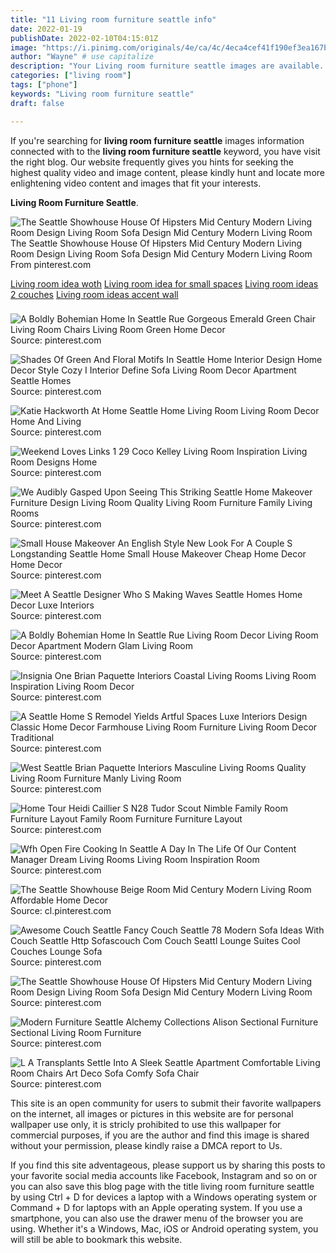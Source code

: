 ```yaml
---
title: "11 Living room furniture seattle info"
date: 2022-01-19
publishDate: 2022-02-10T04:15:01Z
image: "https://i.pinimg.com/originals/4e/ca/4c/4eca4cef41f190ef3ea167b73ba3bf08.jpg"
author: "Wayne" # use capitalize
description: "Your Living room furniture seattle images are available. Living room furniture seattle are a topic that is being searched for and liked by netizens today. You can Download the Living room furniture seattle files here. Get all royalty-free photos and vectors."
categories: ["living room"]
tags: ["phone"]
keywords: "Living room furniture seattle"
draft: false

---
```


If you're searching for **living room furniture seattle** images information connected with to the **living room furniture seattle** keyword, you have visit the right  blog.  Our website frequently  gives you  hints  for seeking  the highest  quality video and image  content, please kindly hunt and locate more enlightening video content and images  that fit your interests.

**Living Room Furniture Seattle**. 

![The Seattle Showhouse House Of Hipsters Mid Century Modern Living Room Design Living Room Sofa Design Mid Century Modern Living Room](https://i.pinimg.com/736x/76/b3/df/76b3df35d1da7b3ab8badd87f6662adf--hipster-chic-hipster-blog.jpg "The Seattle Showhouse House Of Hipsters Mid Century Modern Living Room Design Living Room Sofa Design Mid Century Modern Living Room")
The Seattle Showhouse House Of Hipsters Mid Century Modern Living Room Design Living Room Sofa Design Mid Century Modern Living Room From pinterest.com

[Living room idea woth](/living-room-idea-woth/)
[Living room idea for small spaces](/living-room-idea-for-small-spaces/)
[Living room ideas 2 couches](/living-room-ideas-2-couches/)
[Living room ideas accent wall](/living-room-ideas-accent-wall/)



### 

 


![A Boldly Bohemian Home In Seattle Rue Gorgeous Emerald Green Chair Living Room Chairs Living Room Green Home Decor](https://i.pinimg.com/originals/46/dd/f1/46ddf1a567fbe3f8a56cbce014fd7fce.jpg "A Boldly Bohemian Home In Seattle Rue Gorgeous Emerald Green Chair Living Room Chairs Living Room Green Home Decor")
Source: pinterest.com

 

![Shades Of Green And Floral Motifs In Seattle Home Interior Design Home Decor Style Cozy I Interior Define Sofa Living Room Decor Apartment Seattle Homes](https://i.pinimg.com/originals/ce/d6/2e/ced62e2794f88f99201a6eb852fc367d.jpg "Shades Of Green And Floral Motifs In Seattle Home Interior Design Home Decor Style Cozy I Interior Define Sofa Living Room Decor Apartment Seattle Homes")
Source: pinterest.com

 

![Katie Hackworth At Home Seattle Home Living Room Living Room Decor Home And Living](https://i.pinimg.com/originals/31/66/e8/3166e83a41b55ce95172fc38b514c4ac.jpg "Katie Hackworth At Home Seattle Home Living Room Living Room Decor Home And Living")
Source: pinterest.com

 

![Weekend Loves Links 1 29 Coco Kelley Living Room Inspiration Living Room Designs Home](https://i.pinimg.com/736x/e0/1b/19/e01b195a46e236e288eca6ad77b6c1e6--brown-couch-living-room-designs.jpg "Weekend Loves Links 1 29 Coco Kelley Living Room Inspiration Living Room Designs Home")
Source: pinterest.com

 

![We Audibly Gasped Upon Seeing This Striking Seattle Home Makeover Furniture Design Living Room Quality Living Room Furniture Family Living Rooms](https://i.pinimg.com/originals/37/74/bd/3774bd3311b38ff2a472442b497f911a.jpg "We Audibly Gasped Upon Seeing This Striking Seattle Home Makeover Furniture Design Living Room Quality Living Room Furniture Family Living Rooms")
Source: pinterest.com

 

![Small House Makeover An English Style New Look For A Couple S Longstanding Seattle Home Small House Makeover Cheap Home Decor Home Decor](https://i.pinimg.com/736x/4d/2f/bd/4d2fbde2d34db5872621db37f79a8805.jpg "Small House Makeover An English Style New Look For A Couple S Longstanding Seattle Home Small House Makeover Cheap Home Decor Home Decor")
Source: pinterest.com

 

![Meet A Seattle Designer Who S Making Waves Seattle Homes Home Decor Luxe Interiors](https://i.pinimg.com/originals/9c/15/47/9c1547d00c8b2b417a57edd8ae754e08.png "Meet A Seattle Designer Who S Making Waves Seattle Homes Home Decor Luxe Interiors")
Source: pinterest.com

 

![A Boldly Bohemian Home In Seattle Rue Living Room Decor Living Room Decor Apartment Modern Glam Living Room](https://i.pinimg.com/originals/1d/7e/d2/1d7ed2f2a046bacad507f8e964a16f7e.jpg "A Boldly Bohemian Home In Seattle Rue Living Room Decor Living Room Decor Apartment Modern Glam Living Room")
Source: pinterest.com

 

![Insignia One Brian Paquette Interiors Coastal Living Rooms Living Room Inspiration Living Room Decor](https://i.pinimg.com/originals/15/02/89/15028927e04417bb584d228d94604f33.png "Insignia One Brian Paquette Interiors Coastal Living Rooms Living Room Inspiration Living Room Decor")
Source: pinterest.com

 

![A Seattle Home S Remodel Yields Artful Spaces Luxe Interiors Design Classic Home Decor Farmhouse Living Room Furniture Living Room Decor Traditional](https://i.pinimg.com/736x/2f/53/d2/2f53d22caebdeefb319f8626a531089a.jpg "A Seattle Home S Remodel Yields Artful Spaces Luxe Interiors Design Classic Home Decor Farmhouse Living Room Furniture Living Room Decor Traditional")
Source: pinterest.com

 

![West Seattle Brian Paquette Interiors Masculine Living Rooms Quality Living Room Furniture Manly Living Room](https://i.pinimg.com/originals/33/91/b3/3391b3ba87f5a0dd37789b1c7b62b541.jpg "West Seattle Brian Paquette Interiors Masculine Living Rooms Quality Living Room Furniture Manly Living Room")
Source: pinterest.com

 

![Home Tour Heidi Caillier S N28 Tudor Scout Nimble Family Room Furniture Layout Family Room Furniture Furniture Layout](https://i.pinimg.com/originals/80/5f/2b/805f2be2174ef38a7ad5dac7ffca40a4.png "Home Tour Heidi Caillier S N28 Tudor Scout Nimble Family Room Furniture Layout Family Room Furniture Furniture Layout")
Source: pinterest.com

 

![Wfh Open Fire Cooking In Seattle A Day In The Life Of Our Content Manager Dream Living Rooms Living Room Inspiration Room](https://i.pinimg.com/originals/10/bc/6f/10bc6f69dbe499672c4ee5ef65a8d6a1.jpg "Wfh Open Fire Cooking In Seattle A Day In The Life Of Our Content Manager Dream Living Rooms Living Room Inspiration Room")
Source: pinterest.com

 

![The Seattle Showhouse Beige Room Mid Century Modern Living Room Affordable Home Decor](https://i.pinimg.com/originals/fb/e7/94/fbe794fdd924c25be8cc85206fc3e6b1.jpg "The Seattle Showhouse Beige Room Mid Century Modern Living Room Affordable Home Decor")
Source: cl.pinterest.com

 

![Awesome Couch Seattle Fancy Couch Seattle 78 Modern Sofa Ideas With Couch Seattle Http Sofascouch Com Couch Seattl Lounge Suites Cool Couches Lounge Sofa](https://i.pinimg.com/originals/e3/1c/91/e31c914a62e4886cb0909af507a2208d.jpg "Awesome Couch Seattle Fancy Couch Seattle 78 Modern Sofa Ideas With Couch Seattle Http Sofascouch Com Couch Seattl Lounge Suites Cool Couches Lounge Sofa")
Source: pinterest.com

 

![The Seattle Showhouse House Of Hipsters Mid Century Modern Living Room Design Living Room Sofa Design Mid Century Modern Living Room](https://i.pinimg.com/736x/76/b3/df/76b3df35d1da7b3ab8badd87f6662adf--hipster-chic-hipster-blog.jpg "The Seattle Showhouse House Of Hipsters Mid Century Modern Living Room Design Living Room Sofa Design Mid Century Modern Living Room")
Source: pinterest.com

 

![Modern Furniture Seattle Alchemy Collections Alison Sectional Furniture Sectional Living Room Furniture](https://i.pinimg.com/originals/81/d7/e4/81d7e4618233e9103104f564d431d631.jpg "Modern Furniture Seattle Alchemy Collections Alison Sectional Furniture Sectional Living Room Furniture")
Source: pinterest.com

 

![L A Transplants Settle Into A Sleek Seattle Apartment Comfortable Living Room Chairs Art Deco Sofa Comfy Sofa Chair](https://i.pinimg.com/originals/4e/ca/4c/4eca4cef41f190ef3ea167b73ba3bf08.jpg "L A Transplants Settle Into A Sleek Seattle Apartment Comfortable Living Room Chairs Art Deco Sofa Comfy Sofa Chair")
Source: pinterest.com

 

This site is an open community for users to submit their favorite wallpapers on the internet, all images or pictures in this website are for personal wallpaper use only, it is stricly prohibited to use this wallpaper for commercial purposes, if you are the author and find this image is shared without your permission, please kindly raise a DMCA report to Us.

If you find this site adventageous, please support us by sharing this posts to your favorite social media accounts like Facebook, Instagram and so on or you can also save this blog page with the title living room furniture seattle by using Ctrl + D for devices a laptop with a Windows operating system or Command + D for laptops with an Apple operating system. If you use a smartphone, you can also use the drawer menu of the browser you are using. Whether it's a Windows, Mac, iOS or Android operating system, you will still be able to bookmark this website.

